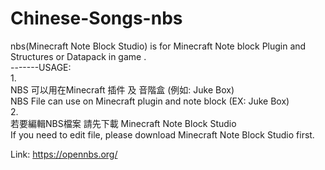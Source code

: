 # Chinese-Songs-nbs
nbs(Minecraft Note Block Studio) is for Minecraft Note block Plugin and Structures or Datapack in game . <br>
-------USAGE: <br>
1.<br>
NBS 可以用在Minecraft 插件 及 音階盒 (例如: Juke Box)<br>
NBS File can use on Minecraft plugin and note block (EX: Juke Box)<br>
2.<br>
若要編輯NBS檔案 請先下載 Minecraft Note Block Studio<br>
If you need to edit file, please download Minecraft Note Block Studio first.<br>

Link: https://opennbs.org/
